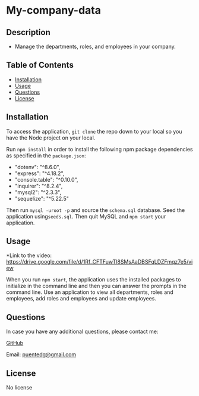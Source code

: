 # My-company-data

## Description
   
  - Manage the departments, roles, and employees in your company.

   
   ## Table of Contents 
   
   - [Installation](#installation)
   - [Usage](#usage)
   - [Questions](#questions)
   - [License](#license)
   
   ## Installation
   
To access the application, `git clone` the repo down to your local so you have the Node project on your local.

Run `npm install` in order to install the following npm package dependencies as specified in the `package.json`:

  * "dotenv": "^8.6.0",
  * "express": "^4.18.2",
  * "console.table": "^0.10.0",
  * "inquirer": "^8.2.4",
  * "mysql2": "^2.3.3",
  * "sequelize": "^5.22.5"

Then run `mysql -uroot -p` and source the `schema.sql` database. Seed the application using`seeds.sql`. Then quit MySQL and `npm start` your application. 

   ## Usage

*Link to the video: https://drive.google.com/file/d/1Rf_CFTFuwTl8SMsAaDBSFqLDZFmqz7e5/view

When you run `npm start`, the application uses the installed packages to initialize in the command line and then you can answer the prompts in the command line. Use an application to view all departments, roles and employees, add roles and employees and update employees.

   ## Questions
   
   In case you have any additional questions, please contact me:
   
<a href="https://github.com/puentedg">GitHub</a>

   
Email: puentedg@gmail.com

   
   ## License
   
   No license